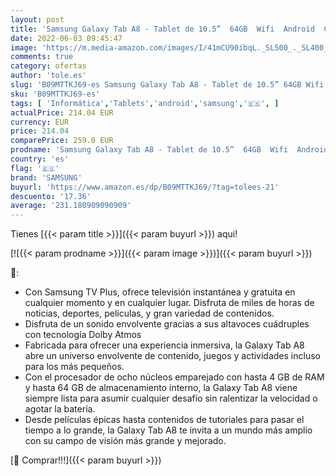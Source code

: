 ```yaml
---
layout: post
title: 'Samsung Galaxy Tab A8 - Tablet de 10.5”  64GB  Wifi  Android  Color Silver  Versión Española '
date: 2022-06-03 09:45:47
image: 'https://m.media-amazon.com/images/I/41mCU90ibqL._SL500_._SL400_.jpg'
comments: true
category: ofertas
author: 'tole.es'
slug: 'B09MTTKJ69-es Samsung Galaxy Tab A8 - Tablet de 10.5” 64GB Wifi Android...'
sku: 'B09MTTKJ69-es'
tags: [ 'Informática','Tablets','android','samsung','🇪🇸', ]
actualPrice: 214.04 EUR
currency: EUR
price: 214.04
comparePrice: 259.0 EUR
prodname: 'Samsung Galaxy Tab A8 - Tablet de 10.5”  64GB  Wifi  Android  Color Silver  Versión Española '
country: 'es'
flag: '🇪🇸'
brand: 'SAMSUNG'
buyurl: 'https://www.amazon.es/dp/B09MTTKJ69/?tag=tolees-21'
descuento: '17.36'
average: '231.180909090909'
---
```


Tienes [{{< param title >}}]({{< param buyurl >}}) aqui!

[![{{< param prodname >}}]({{< param image >}})]({{< param buyurl >}})

🔎:

- Con Samsung TV Plus, ofrece televisión instantánea y gratuita en cualquier momento y en cualquier lugar. Disfruta de miles de horas de noticias, deportes, películas, y gran variedad de contenidos.
- Disfruta de un sonido envolvente gracias a sus altavoces cuádruples con tecnología Dolby Atmos
- Fabricada para ofrecer una experiencia inmersiva, la Galaxy Tab A8 abre un universo envolvente de contenido, juegos y actividades incluso para los más pequeños.
- Con el procesador de ocho núcleos emparejado con hasta 4 GB de RAM y hasta 64 GB de almacenamiento interno, la Galaxy Tab A8 viene siempre lista para asumir cualquier desafío sin ralentizar la velocidad o agotar la batería.
- Desde películas épicas hasta contenidos de tutoriales para pasar el tiempo a lo grande, la Galaxy Tab A8 te invita a un mundo más amplio con su campo de visión más grande y mejorado.

[🛒 Comprar!!!]({{< param buyurl >}})
